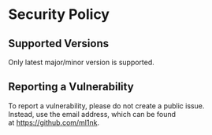 # Security Policy

## Supported Versions

Only latest major/minor version is supported. 

## Reporting a Vulnerability

To report a vulnerability, please do not create a public issue. \
Instead, use the email address, which can be found at https://github.com/ml1nk.
